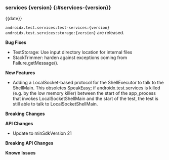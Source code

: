 ### services {version} {:#services-{version}}

{{date}}

`androidx.test.services:test-services:{version}` `androidx.test.services:storage:{version}` are released.

**Bug Fixes**

* TestStorage: Use input directory location for internal files 
* StackTrimmer: harden against exceptions coming from Failure.getMessage().

**New Features**

* Adding a LocalSocket-based protocol for the ShellExecutor to talk to the
  ShellMain. This obsoletes SpeakEasy; if androidx.test.services is killed
  (e.g. by the low memory killer) between the start of the app_process that
  invokes LocalSocketShellMain and the start of the test, the test is still able
  to talk to LocalSocketShellMain.

**Breaking Changes**

**API Changes**

* Update to minSdkVersion 21

**Breaking API Changes**

**Known Issues**
